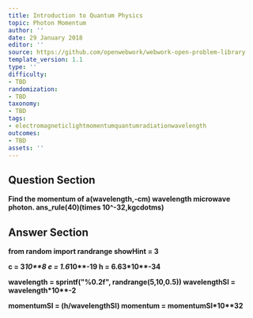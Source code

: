 ```yaml
---
title: Introduction to Quantum Physics
topic: Photon Momentum
author: ''
date: 29 January 2018
editor: ''
source: https://github.com/openwebwork/webwork-open-problem-library
template_version: 1.1
type: ''
difficulty:
- TBD
randomization:
- TBD
taxonomy:
- TBD
tags:
- electromagneticlightmomentumquantumradiationwavelength
outcomes:
- TBD
assets: ''
---
```


## Question Section 

<b>
Find the momentum of a(wavelength,-cm) wavelength microwave photon.
ans_rule(40)(times 10^-32,kgcdotms)



## Answer Section

from random import randrange
showHint = 3

c = 3*10**8
e = 1.6*10**-19
h = 6.63*10**-34

wavelength = sprintf("%0.2f", randrange(5,10,0.5))
wavelengthSI = wavelength*10**-2

momentumSI = (h/wavelengthSI)
momentum = momentumSI*10**32